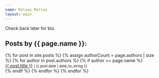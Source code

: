 ```yaml
---
name: Kelsey Malloy
layout: main
---
```


Check back later for bio.


<section class="author-list">
  <h2>Posts by {{ page.name }}:</h2>
  {% for post in site.posts %}
    {% assign authorCount = page.authors | size %}
    {% for author in post.authors %}
      {% if author == page.name %}
        <div class="tag-list">
          <span><a href="{{ site.baseurl }}{{ post.url }}">{{ post.title }}</a></span>
          <small><span>| {{ post.date | date_to_string }}</span></small>
        </div>
      {% endif %}
    {% endfor %}
  {% endfor %}
</section>
